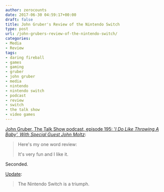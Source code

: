 ```yaml
---
author: zerocounts
date: 2017-06-30 04:59:17+00:00
draft: false
title: John Gruber's Review of the Nintendo Switch
type: post
url: /john-grubers-review-of-the-nintendo-switch/
categories:
- Media
- Review
tags:
- daring fireball
- games
- gaming
- gruber
- john gruber
- media
- nintendo
- nintendo switch
- podcast
- review
- switch
- the talk show
- video games
---
```


[John Gruber, The Talk Show podcast, episode 195: '_I Do Like Throwing A Baby', With Special Guest John Moltz_](https://daringfireball.net/thetalkshow/2017/06/26/ep-195):

> Here's my one word review:
>
> It's very fun and I like it.

Seconded.

[Update](https://daringfireball.net/linked/2017/08/04/deets-switch):

> The Nintendo Switch is a triumph.

